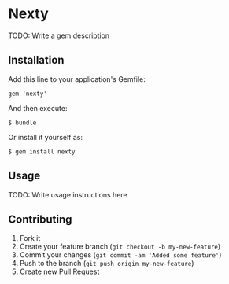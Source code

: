 # Nexty

TODO: Write a gem description

## Installation

Add this line to your application's Gemfile:

    gem 'nexty'

And then execute:

    $ bundle

Or install it yourself as:

    $ gem install nexty

## Usage

TODO: Write usage instructions here

## Contributing

1. Fork it
2. Create your feature branch (`git checkout -b my-new-feature`)
3. Commit your changes (`git commit -am 'Added some feature'`)
4. Push to the branch (`git push origin my-new-feature`)
5. Create new Pull Request
